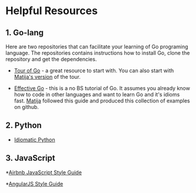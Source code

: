 # Helpful Resources

## 1. Go-lang

Here are two repositories that can facilitate your learning of Go programing language. The repositories contains instructions how to install Go, clone the repository and get the dependencies.

* [Tour of Go](https://tour.golang.org/welcome/1) - a great resource to start with. You can also start with [Matija's version](https://github.com/matijavizintin/tour-of-go) of the tour. 

* [Effective Go](https://golang.org/doc/effective_go.html) - this is a no BS tutorial of Go. It assumes you already know how to code in other languages and want to learn Go and it's idioms fast. [Matija](https://github.com/matijavizintin/effective-go) followed this guide and produced this collection of examples on github.



## 2. Python

* [Idiomatic Python](http://python.net/~goodger/projects/pycon/2007/idiomatic/handout.html) 


## 3. JavaScript

*[Airbnb JavaScript Style Guide](https://github.com/airbnb/javascript)

*[AngularJS Style Guide](https://github.com/johnpapa/angular-styleguide)
